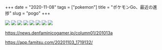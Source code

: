 +++
date = "2020-11-08"
tags = ["pokemon"]
title = "ポケモンGo、最近の進捗"
slug = "pogo"
+++

![](https://raw.githubusercontent.com/mba-hack/images/master/pokemongo_20201110_IMG0090.png)
![](https://raw.githubusercontent.com/mba-hack/images/master/pokemongo_20201110_IMG0091.png)
![](https://raw.githubusercontent.com/mba-hack/images/master/pokemongo_20201110_IMG0092.png)
![](https://raw.githubusercontent.com/mba-hack/images/master/pokemongo_20201110_IMG0094.png)
![](https://raw.githubusercontent.com/mba-hack/images/master/pokemongo_20201110_IMG0095.png)
![](https://raw.githubusercontent.com/mba-hack/images/master/pokemongo_20201110_bEZoAIi.png)
![](https://raw.githubusercontent.com/mba-hack/images/master/pokemongo_20201110_h4ZgAE3.png)
![](https://raw.githubusercontent.com/mba-hack/images/master/pokemongo_20201110_mOmkAAf.png)

https://news.denfaminicogamer.jp/column01/201013a

https://app.famitsu.com/20201103_1719132/

